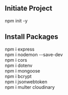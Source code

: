 ## Initiate Project
npm init -y  

## Install Packages
npm i express  
npm i nodemon --save-dev  
npm i cors  
npm i dotenv  
npm i mongoose  
npm i bcrypt  
npm i jsonwebtoken  
npm i multer cloudinary  
